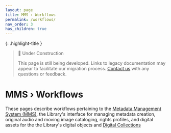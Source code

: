 ```yaml
---
layout: page
title: MMS › Workflows
permalink: /workflows/
nav_order: 3
has_children: true
---
```


{: .highlight-title }
> 🚧 Under Construction
>
> This page is still being developed. Links to legacy documentation may appear to facilitate our migration process. [Contact us](/metadata-documentation/contact/) with any questions or feedback.

# MMS › Workflows

These pages describe workflows pertaining to the [Metadata Management System (MMS)](https://metadata.nypl.org/), the Library's interface for managing metadata creation, original audio and moving image cataloging, rights profiles, and digital assets for the the Library's digital objects and [Digital Collections](/metadata-documentation/dc/)
